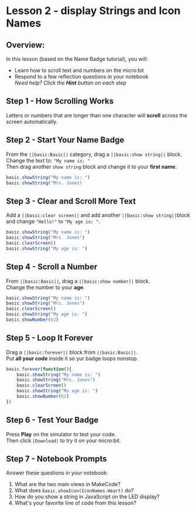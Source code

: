 # Lesson 2 - display Strings and Icon Names 

## Overview:
In this lesson (based on the Name Badge tutorial), you will:
* Learn how to scroll text and numbers on the micro:bit 
* Respond to a few reflection questions in your notebook  
*Need help? Click the __Hint__ button on each step*

## Step 1 - How Scrolling Works 
Letters or numbers that are longer than one character will 
**scroll** across the screen automatically.

## Step 2 - Start Your Name Badge 
From the ``||basic:Basic||`` category, drag a ``||basic:show string||`` block.  
Change the text to: `"My name is: "`  
Then drag another `show string` block and change it to 
your **first name**.
```typescript 
basic.showString("My name is: ")
basic.showString("Mrs. Jones)
```

## Step 3 - Clear and Scroll More Text 
Add a ``||basic:clear screen||`` and add another ``||basic:show string||``block and 
change `"Hello!"` to `"My age is: "`. 
```typescript 
basic.showString("My name is: ")
basic.showString("Mrs. Jones")
basic.clearScreen()
basic.showString("My age is: ")
```

## Step 4 - Scroll a Number 
From ``||basic:Basic||``, drag a ``||basic:show number||`` 
block.  
Change the number to your **age**.
```typescript 
basic.showString("My name is: ")
basic.showString("Mrs. Jones")
basic.clearScreen()
basic.showString("My age is: ")
basic.showNumber(62)
```

## Step 5 - Loop It Forever
Drag a ``||basic:forever||`` block from ``||basic:Basic||``.  
Put **all your code** inside it so yur badge loops nonstop.
```typescript 
basic.forever(function(){
    basic.showString("My name is: ")
    basic.showString("Mrs. Jones")
    basic.clearScreen()
    basic.showString("My age is: ")
    basic.showNumber(62)
})
```

## Step 6 - Test Your Badge 
Press **Play** on the simulator to test your code.  
Then click ``|Download|`` to try it on your micro:bit. 

## Step 7 - Notebook Prompts
Answer these questions in your notebook:
1. What are the two main views in MakeCode?
2. What does `basic.showIcon(IconNames.Heart)` do?
3. How do you show a string in JavaScript on the LED display?
4. What's your favorite line of code from this lesson?